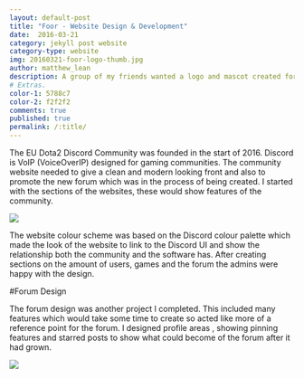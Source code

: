 ```yaml
---
layout: default-post
title: "Foor - Website Design & Development"
date:  2016-03-21
category: jekyll post website
category-type: website
img: 20160321-foor-logo-thumb.jpg
author: matthew_lean
description: A group of my friends wanted a logo and mascot created for a team they were possibly making for an upcoming tournament and asked me if I could put something together for them.
# Extras.
color-1: 5788c7
color-2: f2f2f2
comments: true
published: true
permalink: /:title/
---
```


The EU Dota2 Discord Community was founded in the start of 2016. Discord is VoIP (VoiceOverIP) designed for gaming communities. The community website needed to give a clean and modern looking front and also to promote the new forum which was in the process of being created.
I started with the sections of the websites, these would show features of the community.

<div href="#" data-featherlight="{{ site.url }}/assets/site-post/discordSection.png" class="img" alt="EU Dota Discord Server"><img src="{{ site.url }}/assets/site-post/discordSection.png"></div>

The website colour scheme was based on the Discord colour palette which made the look of the website to link to the Discord UI and show the relationship both the community and the software has. After creating sections on the amount of users, games and the forum the admins were happy with the design.

#Forum Design

The forum design was another project I completed. This included many features which would take some time to create so acted like more of a reference point for the forum. I designed profile areas , showing pinning features and starred posts to show what could become of the forum after it had grown.

<div href="#" data-featherlight="{{ site.url }}/assets/site-post/forumdesign.jpg" class="img" alt="eSports team raptors text logo"><img src="{{ site.url }}/assets/site-post/forumdesign.jpg"></div>
